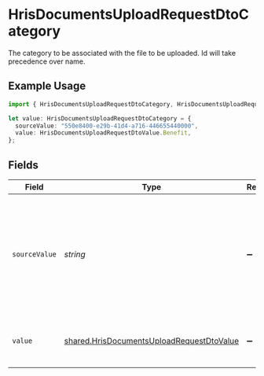 # HrisDocumentsUploadRequestDtoCategory

The category to be associated with the file to be uploaded. Id will take precedence over name.

## Example Usage

```typescript
import { HrisDocumentsUploadRequestDtoCategory, HrisDocumentsUploadRequestDtoValue } from "@stackone/stackone-client-ts/sdk/models/shared";

let value: HrisDocumentsUploadRequestDtoCategory = {
  sourceValue: "550e8400-e29b-41d4-a716-446655440000",
  value: HrisDocumentsUploadRequestDtoValue.Benefit,
};
```

## Fields

| Field                                                                                                         | Type                                                                                                          | Required                                                                                                      | Description                                                                                                   | Example                                                                                                       |
| ------------------------------------------------------------------------------------------------------------- | ------------------------------------------------------------------------------------------------------------- | ------------------------------------------------------------------------------------------------------------- | ------------------------------------------------------------------------------------------------------------- | ------------------------------------------------------------------------------------------------------------- |
| `sourceValue`                                                                                                 | *string*                                                                                                      | :heavy_minus_sign:                                                                                            | The provider specific category for associating uploaded files, if provided, the value will be ignored.        | 550e8400-e29b-41d4-a716-446655440000                                                                          |
| `value`                                                                                                       | [shared.HrisDocumentsUploadRequestDtoValue](../../../sdk/models/shared/hrisdocumentsuploadrequestdtovalue.md) | :heavy_minus_sign:                                                                                            | The category name to associate with the file                                                                  | reports                                                                                                       |